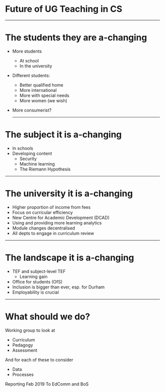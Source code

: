 # Future of UG Teaching in CS

---

# The students they are a-changing

- More students
    - At school
    - In the university
- Different students:
    - Better qualified home
    - More international
    - More with special needs
    - More women (we wish)
- More consumerist?

    ---
    
# The subject it is a-changing

- In schools
- Developing content
    - Security
    - Machine learning
    - The Riemann Hypothesis

---

# The university it is a-changing

- Higher proportion of income from fees
- Focus on curricular efficiency
- New Centre for Academic Development (DCAD)
- Using and providing more learning analytics
- Module changes decentralised
- All depts to engage in curriculum review

---

# The landscape it is a-changing

- TEF and subject-level TEF
    - Learning gain
- Office for students (OfS)
- Inclusion is bigger than ever, esp. for Durham
- Employability is crucial

---

# What should we do?

Working group to look at

- Curriculum
- Pedagogy
- Assessment

And for each of these to consider

- Data
- Processes

Reporting Feb 2019 To EdComm and BoS



